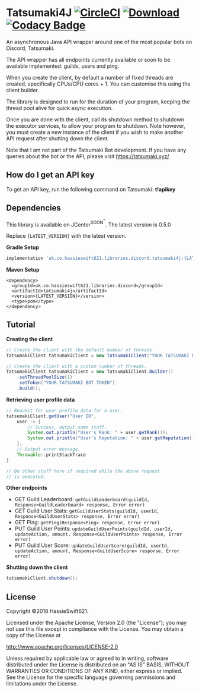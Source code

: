 Tatsumaki4J [![CircleCI](https://circleci.com/gh/hassieswift621/tatsumaki4j/tree/dev.svg?style=svg)](https://circleci.com/gh/hassieswift621/tatsumaki4j/tree/dev) [ ![Download](https://api.bintray.com/packages/hassieswift621/maven/tatsumaki4j/images/download.svg) ](https://bintray.com/hassieswift621/maven/tatsumaki4j/_latestVersion) [![Codacy Badge](https://api.codacy.com/project/badge/Grade/a3201cbae39443529dbef24e360b7f28)](https://www.codacy.com/project/hassieswift621/tatsumaki4d4j/dashboard?utm_source=github.com&amp;utm_medium=referral&amp;utm_content=hassieswift621/tatsumaki4d4j&amp;utm_campaign=Badge_Grade_Dashboard)
=================

An asynchronous Java API wrapper around one of the most popular bots on Discord, Tatsumaki.

The API wrapper has all endpoints currently available or soon to be available implemented: guilds, users and ping.

When you create the client, by default a number of fixed threads are created, specifically CPUs/CPU cores + 1.
You can customise this using the client builder.

The library is designed to run for the duration of your program, keeping the thread pool alive for quick async execution.

Once you are done with the client, call its shutdown method to shutdown the executor services, to allow your program to shutdown.
Note however, you must create a new instance of the client if you wish to make another API request after shutting down the client.

Note that I am not part of the Tatsumaki Bot development.
If you have any queries about the bot or the API, please visit https://tatsumaki.xyz/

How do I get an API key
-----------------------
To get an API key, run the following command on Tatsumaki: **t!apikey**

Dependencies
------------
This library is available on JCenter<sup>SOON<sup>&trade;</sup></sup>. The latest version is 0.5.0

Replace ``{LATEST_VERSION}`` with the latest version.

**Gradle Setup**
```gradle
implementation 'uk.co.hassieswift621.libraries.discord.tatsumaki4j:{LATEST_VERSION}'
```

**Maven Setup**
```maven
<dependency>
  <groupId>uk.co.hassieswift621.libraries.discord</groupId>
  <artifactId>tatsumaki4j</artifactId>
  <version>{LATEST_VERSION}</version>
  <type>pom</type>
</dependency>
```

Tutorial
--------
**Creating the client**
```java
// Create the client with the default number of threads.
TatsumakiClient tatsumakiClient = new TatsumakiClient("YOUR TATSUMAKI BOT TOKEN");

// Create the client with a custom number of threads.
TatsumakiClient tatsumakiClient = new TatsumakiClient.Builder()
    .setThreadPoolSize(1)
    .setToken("YOUR TATSUMAKI BOT TOKEN")
    .build();
```

**Retrieving user profile data**
```java
// Request for user profile data for a user.
tatsumakiClient.getUser("User ID",
    user -> {
        // Success, output some stuff.
        System.out.println("User's Rank: " + user.getRank());
        System.out.println("User's Reputation: " + user.getReputation());
    },
    // Output error message.
    Throwable::printStackTrace
}

// Do other stuff here if required while the above request
// is executed.
```

**Other endpoints**
- GET Guild Leaderboard: ``getGuildLeaderboard(guildId, Response<GuildLeaderboard> response, Error error)``
- GET Guild User Stats: ``getGuildUserStats(guildId, userId, Response<GuildUserStats> response, Error error)``
- GET Ping: ``getPing(Response<Ping> response, Error error)``
- PUT Guild User Points: ``updateGuildUserPoints(guildId, userId, updateAction, amount, Response<GuildUserPoints> response, Error error)``
- PUT Guild User Score: ``updateGuildUserScore(guildId, userId, updateAction, amount, Response<GuildUserScore> response, Error error)``

**Shutting down the client**
```java
tatsumakiClient.shutdown();
```

License
-------
Copyright &copy;2018 HassieSwift621.

Licensed under the Apache License, Version 2.0 (the "License");
you may not use this file except in compliance with the License.
You may obtain a copy of the License at

http://www.apache.org/licenses/LICENSE-2.0

Unless required by applicable law or agreed to in writing, software
distributed under the License is distributed on an "AS IS" BASIS,
WITHOUT WARRANTIES OR CONDITIONS OF ANY KIND, either express or implied.
See the License for the specific language governing permissions and
limitations under the License.
